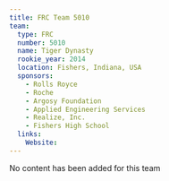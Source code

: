 ```yaml
---
title: FRC Team 5010
team:
  type: FRC
  number: 5010
  name: Tiger Dynasty
  rookie_year: 2014
  location: Fishers, Indiana, USA
  sponsors:
    - Rolls Royce
    - Roche
    - Argosy Foundation
    - Applied Engineering Services
    - Realize, Inc.
    - Fishers High School
  links:
    Website: 
---
```

No content has been added for this team